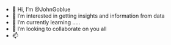 - 👋 Hi, I’m @JohnGoblue
- 👀 I’m interested in getting insights and information from data
- 🌱 I’m currently learning .....
- 💞️ I’m looking to collaborate on you all
- 📫 

<!---
JohnGoblue/JohnGoblue is a ✨ special ✨ repository because its `README.md` (this file) appears on your GitHub profile.
You can click the Preview link to take a look at your changes.
--->
